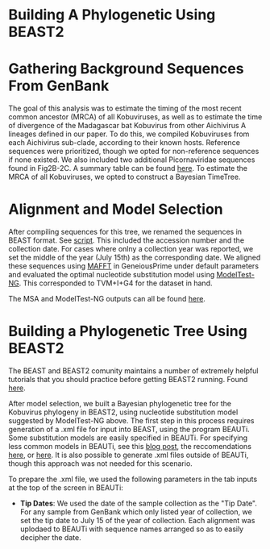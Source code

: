 # Building A Phylogenetic Using BEAST2

# Gathering Background Sequences From GenBank

The goal of this analysis was to estimate the timing of the most recent common ancestor (MRCA) of all Kobuviruses, as well as to estimate the time of divergence of the Madagascar bat Kobuvirus from other Aichivirus A lineages defined in our paper. To do this, we compiled Kobuviruses from each Aichivirus sub-clade, according to their known hosts. Reference sequences were prioritized, though we opted for non-reference sequences if none existed. We also included two additional Picornaviridae sequences found in Fig2B-2C. A summary table can be found [here](https://github.com/fgonzalez3/mada-bat-kobuvirus/blob/main/Fig3/beast_kobuvirus_metadata_manual%20copy.csv). To estimate the MRCA of all Kobuviruses, we opted to construct a Bayesian TimeTree.

# Alignment and Model Selection

After compiling sequences for this tree, we renamed the sequences in BEAST format. See [script](https://github.com/fgonzalez3/mada-bat-kobuvirus/blob/main/TreePrep/pre_beast_name.R). This included the accession number and the collection date. For cases where onlny a collection year was reported, we set the middle of the year (July 15th) as the corresponding date. We aligned these sequences using [MAFFT](https://mafft.cbrc.jp/alignment/server/) in GeneiousPrime under default parameters and evaluated the optimal nucleotide substitution model using [ModelTest-NG](https://github.com/ddarriba/modeltest). This corresponded to TVM+I+G4 for the dataset in hand. 

The MSA and ModelTest-NG outputs can all be found [here](https://github.com/fgonzalez3/mada-bat-kobuvirus/tree/main/Fig3). 

# Building a Phylogenetic Tree Using BEAST2

The BEAST and BEAST2 comunity maintains a number of extremely helpful tutorials that you should practice before getting BEAST2 running. Found [here](https://taming-the-beast.org/tutorials/Introduction-to-BEAST2/). 

After model selection, we built a Bayesian phylogenetic tree for the Kobuvirus phylogeny in BEAST2, using nucleotide substitution model suggested by ModelTest-NG above. The first step in this process requires generation of a .xml file for input into BEAST, using the program BEAUTi. Some substitution models are easily specified in BEAUTi. For specifying less common models in BEAUTi, see this [blog post](https://justinbagley.rbind.io/2016/10/11/setting-dna-substitution-models-beast/), the reccomendations [here](https://groups.google.com/g/ggplot2/c/H50aGubqt2U), or [here](http://www.iqtree.org/doc/Substitution-Models). It is also possible to generate .xml files outside of BEAUTi, though this approach was not needed for this scenario. 

To prepare the .xml file, we used the following parameters in the tab inputs at the top of the screen in BEAUTi:

- **Tip Dates**: We used the date of the sample collection as the "Tip Date". For any sample from GenBank which only listed year of collection, we set the tip date to July 15 of the year of collection. Each alignment was uplodaed to BEAUTi with sequence names arranged so as to easily decipher the date. 

